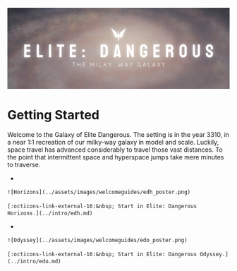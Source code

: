 ![The Milky Way Galaxy](../assets/images/welcomeguides/milkyway_poster.png)

# Getting Started

Welcome to the Galaxy of Elite Dangerous. The setting is in the year 3310, in a near 1:1 recreation of our milky-way galaxy in model and scale. Luckily, space travel has advanced considerably to travel those vast distances. To the point that intermittent space and hyperspace jumps take mere minutes to traverse.

<div class="grid cards" markdown>

-   

    ![Horizons](../assets/images/welcomeguides/edh_poster.png)

    [:octicons-link-external-16:&nbsp; Start in Elite: Dangerous Horizons.](../intro/edh.md)

-   

    ![Odyssey](../assets/images/welcomeguides/edo_poster.png)

    [:octicons-link-external-16:&nbsp; Start in Elite: Dangerous Odyssey.](../intro/edo.md)

</div>

